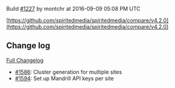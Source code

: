 Build [#1227](https://circleci.com/gh/spiritedmedia/spiritedmedia/1227) by montchr at 2016-09-09 05:08 PM UTC

[https://github.com/spiritedmedia/spiritedmedia/compare/v4.2.0](https://github.com/spiritedmedia/spiritedmedia/compare/v4.2.0)
## Change log
[Full Changelog](https://github.com/spiritedmedia/spiritedmedia/compare/v4.1.0...v4.2.0)

 - [#1586](https://github.com/spiritedmedia/spiritedmedia/pull/1586): Cluster generation for multiple sites
 - [#1594](https://github.com/spiritedmedia/spiritedmedia/pull/1594): Set up Mandrill API keys per site
